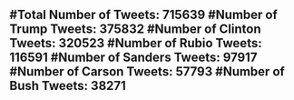 #Total Number of Tweets: 715639 
#Number of Trump Tweets: 375832
#Number of Clinton Tweets: 320523
#Number of Rubio Tweets: 116591
#Number of Sanders Tweets: 97917
#Number of Carson Tweets: 57793
#Number of Bush Tweets: 38271
---

